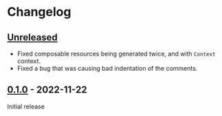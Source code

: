 # Changelog

## [Unreleased]

* Fixed composable resources being generated twice, and with `Context` context.
* Fixed a bug that was causing bad indentation of the comments.

## [0.1.0] - 2022-11-22

Initial release


[Unreleased]: https://github.com/flavioarfaria/Catalog/compare/0.1.0...HEAD
[0.1.0]: https://github.com/flavioarfaria/Catalog/releases/tag/0.1.0
